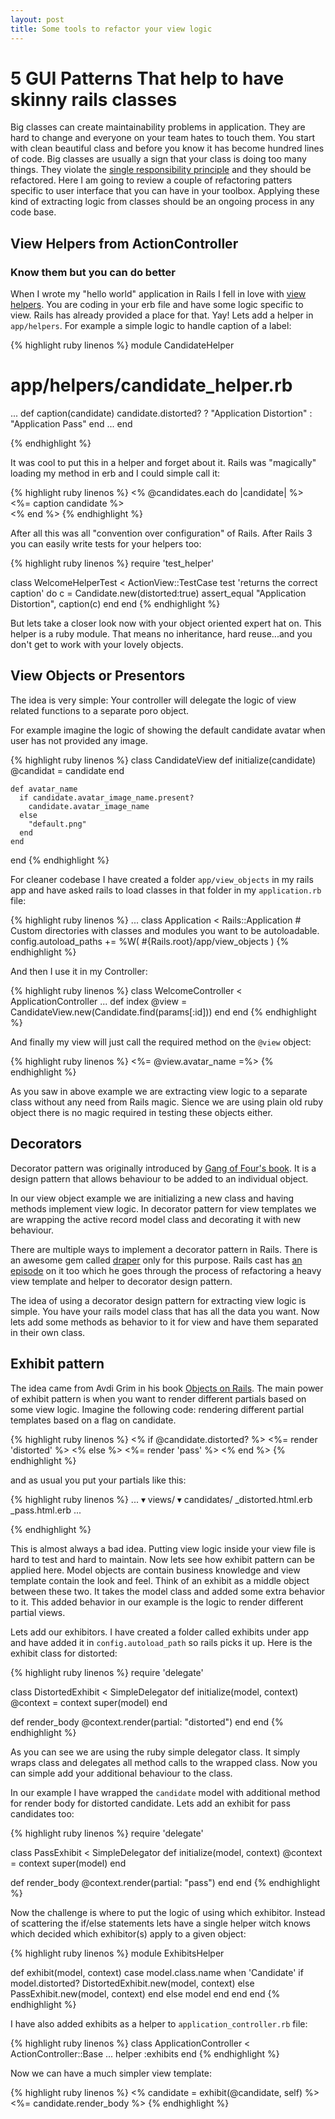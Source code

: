```yaml
---
layout: post
title: Some tools to refactor your view logic
---
```


# 5 GUI Patterns That help to have skinny rails classes

Big classes can create maintainability problems in application. They are hard to change and everyone on your team hates to touch them. You start with clean beautiful class and before you know it has become hundred lines of code. Big classes are usually a sign that your class is doing too many things. They violate the [single responsibility principle](https://en.wikipedia.org/wiki/Single_responsibility_principle) and they should be refactored. Here I am going to review a couple of refactoring patters specific to user interface that you can have in your toolbox. Applying these kind of extracting logic from classes should be an ongoing process in any code base.

## View Helpers from ActionController 
### Know them but you can do better

When I wrote my "hello world" application in Rails I fell in love with [view helpers](http://api.rubyonrails.org/classes/ActionController/Helpers.html). You are coding in your erb file and have some logic specific to view. Rails has already provided a place for that. Yay! Lets add a helper in `app/helpers`. For example a simple logic to handle caption of a label: 

{% highlight ruby linenos %}
  module CandidateHelper
  # app/helpers/candidate_helper.rb
  ...
    def caption(candidate)
      candidate.distorted? ? "Application Distortion" : "Application Pass"
    end
  ...
  end

{% endhighlight %}

It was cool to put this in a helper and forget about it. Rails was "magically" loading my method in erb and I could simple call it:

{% highlight ruby linenos %}
  <% @candidates.each do |candidate| %>
    <%= caption candidate %><br>
  <% end %>
{% endhighlight %}

After all this was all "convention over configuration" of Rails. After Rails 3 you can easily write tests for your helpers too:

{% highlight ruby linenos %}
  require 'test_helper'
  
  class WelcomeHelperTest < ActionView::TestCase
    test 'returns the correct caption' do
      c = Candidate.new(distorted:true)
      assert_equal "Application Distortion", caption(c)
    end
  end
{% endhighlight %}

But lets take a closer look now with your object oriented expert hat on. This helper is a ruby module. That means no inheritance, hard reuse...and you don't get to work with your lovely objects. 

## View Objects or Presentors

The idea is very simple: Your controller will delegate the logic of view
related functions to a separate poro object.

For example imagine the logic of showing the default candidate avatar when user
has not provided any image.

{% highlight ruby linenos %}
  class CandidateView
    def initialize(candidate)
      @candidat = candidate
    end
  
    def avatar_name
      if candidate.avatar_image_name.present?
        candidate.avatar_image_name
      else
        "default.png"
      end
    end

  end
{% endhighlight %}

For cleaner codebase I have created a folder `app/view_objects` in my
rails app and have asked rails to load classes in that folder in my
`application.rb` file:

{% highlight ruby linenos %}
  ...
  class Application < Rails::Application
    # Custom directories with classes and modules you want to be autoloadable.
    config.autoload_paths += %W(
      #{Rails.root}/app/view_objects
    )
{% endhighlight %}

And then I use it in my Controller:

{% highlight ruby linenos %}
  class WelcomeController < ApplicationController
    ...
    def index 
      @view = CandidateView.new(Candidate.find(params[:id]))
    end
  end
{% endhighlight %}

And finally my view will just call the required method on the `@view`
object:

{% highlight ruby linenos %}
  <%= @view.avatar_name =%>
{% endhighlight %}

As you saw in above example we are extracting view logic to a separate
class without any need from Rails magic. Sience we are using plain old
ruby object there is no magic required in testing these objects either.


## Decorators

Decorator pattern was originally introduced by [Gang of Four's book](http://www.amazon.ca/Design-Patterns-Elements-Reusable-Object-Oriented/dp/0201633612).
It is a design pattern that allows behaviour to be added to an
individual object.

In our view object example we are initializing a new class and having
methods implement view logic. In decorator pattern for view templates we
are wrapping the active record model class and decorating it with new
behaviour.

There are multiple ways to implement a decorator pattern in Rails. There
is an awesome gem called [draper](https://github.com/drapergem/draper)
only for this purpose. Rails cast has [an episode](http://railscasts.com/episodes/286-draper) on it too which he goes
through the process of refactoring a heavy view template and helper to
decorator design pattern.

The idea of using a decorator design pattern for extracting view logic
is simple. You have your rails model class that has all the data you
want. Now lets add some methods as behavior to it for view and have
them separated in their own class.

## Exhibit pattern

The idea came from Avdi Grim in his book [Objects on Rails](http://objectsonrails.com/). The main power of exhibit pattern is when you want to render different partials based on some view logic. Imagine the following code: rendering different partial templates based on a flag on candidate.

{% highlight ruby linenos %}
<% if @candidate.distorted? %>
  <%= render 'distorted' %>
<% else %>
  <%= render 'pass' %>
<% end %>
{% endhighlight %}

and as usual you put your partials like this:

{% highlight ruby linenos %}
...
 ▾ views/
    ▾ candidates/
        _distorted.html.erb
        _pass.html.erb
        ...

{% endhighlight %}

This is almost always a bad idea. Putting view logic inside your view
file is hard to test and hard to maintain. Now lets see how exhibit
pattern can be applied here. Model objects are contain business
knowledge and view template contain the look and feel. Think of an
exhibit as a middle object between these two. It takes the model class
and added some extra behavior to it. This added behavior in our
example is the logic to render different partial views.

Lets add our exhibitors. I have created a folder called exhibits under
app and have added it in `config.autoload_path` so rails picks it up.
Here is the exhibit class for distorted:

{% highlight ruby linenos %}
require 'delegate'

class DistortedExhibit < SimpleDelegator
  def initialize(model, context)
    @context = context
    super(model)
  end

  def render_body
    @context.render(partial: "distorted")
  end
end
{% endhighlight %}

As you can see we are using the ruby simple delegator class. It simply
wraps class and delegates all method calls to the wrapped class. Now you
can simple add your additional behaviour to the class.

In our example I have wrapped the `candidate` model with additional
method for render body for distorted candidate. Lets add an exhibit for
pass candidates too:

{% highlight ruby linenos %}
require 'delegate'

class PassExhibit < SimpleDelegator
  def initialize(model, context)
    @context = context
    super(model)
  end

  def render_body
    @context.render(partial: "pass")
  end
end
{% endhighlight %}

Now the challenge is where to put the logic of using which exhibitor.
Instead of scattering the if/else statements lets have a single helper
witch knows which decided which exhibitor(s) apply to a given object:

{% highlight ruby linenos %}
module ExhibitsHelper

  def exhibit(model, context)
    case model.class.name
    when 'Candidate'
      if model.distorted?
        DistortedExhibit.new(model, context)
      else
        PassExhibit.new(model, context)
      end
    else
      model
    end
  end
end
{% endhighlight %}

I have also added exhibits as a helper to `application_controller.rb` file:

{% highlight ruby linenos %}
class ApplicationController < ActionController::Base
  ...
  helper :exhibits
end
{% endhighlight %}

Now we can have a much simpler view template:

{% highlight ruby linenos %}
<% candidate = exhibit(@candidate, self) %>
<%= candidate.render_body %>
{% endhighlight %}
